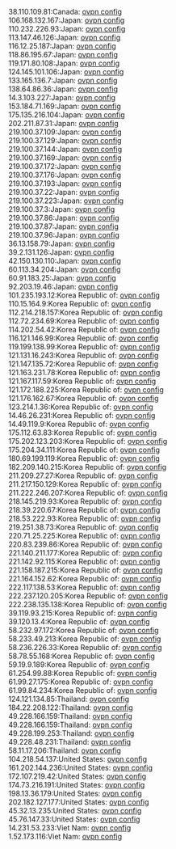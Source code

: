 38.110.109.81:Canada: [ovpn config](vpn/38_110_109_81.ovpn)  
106.168.132.167:Japan: [ovpn config](vpn/106_168_132_167.ovpn)  
110.232.226.93:Japan: [ovpn config](vpn/110_232_226_93.ovpn)  
113.147.46.126:Japan: [ovpn config](vpn/113_147_46_126.ovpn)  
116.12.25.187:Japan: [ovpn config](vpn/116_12_25_187.ovpn)  
118.86.195.67:Japan: [ovpn config](vpn/118_86_195_67.ovpn)  
119.171.80.108:Japan: [ovpn config](vpn/119_171_80_108.ovpn)  
124.145.101.106:Japan: [ovpn config](vpn/124_145_101_106.ovpn)  
133.165.136.7:Japan: [ovpn config](vpn/133_165_136_7.ovpn)  
138.64.86.36:Japan: [ovpn config](vpn/138_64_86_36.ovpn)  
14.3.103.227:Japan: [ovpn config](vpn/14_3_103_227.ovpn)  
153.184.71.169:Japan: [ovpn config](vpn/153_184_71_169.ovpn)  
175.135.216.104:Japan: [ovpn config](vpn/175_135_216_104.ovpn)  
202.211.87.31:Japan: [ovpn config](vpn/202_211_87_31.ovpn)  
219.100.37.109:Japan: [ovpn config](vpn/219_100_37_109.ovpn)  
219.100.37.129:Japan: [ovpn config](vpn/219_100_37_129.ovpn)  
219.100.37.144:Japan: [ovpn config](vpn/219_100_37_144.ovpn)  
219.100.37.169:Japan: [ovpn config](vpn/219_100_37_169.ovpn)  
219.100.37.172:Japan: [ovpn config](vpn/219_100_37_172.ovpn)  
219.100.37.176:Japan: [ovpn config](vpn/219_100_37_176.ovpn)  
219.100.37.193:Japan: [ovpn config](vpn/219_100_37_193.ovpn)  
219.100.37.22:Japan: [ovpn config](vpn/219_100_37_22.ovpn)  
219.100.37.223:Japan: [ovpn config](vpn/219_100_37_223.ovpn)  
219.100.37.3:Japan: [ovpn config](vpn/219_100_37_3.ovpn)  
219.100.37.86:Japan: [ovpn config](vpn/219_100_37_86.ovpn)  
219.100.37.87:Japan: [ovpn config](vpn/219_100_37_87.ovpn)  
219.100.37.96:Japan: [ovpn config](vpn/219_100_37_96.ovpn)  
36.13.158.79:Japan: [ovpn config](vpn/36_13_158_79.ovpn)  
39.2.131.126:Japan: [ovpn config](vpn/39_2_131_126.ovpn)  
42.150.130.110:Japan: [ovpn config](vpn/42_150_130_110.ovpn)  
60.113.34.204:Japan: [ovpn config](vpn/60_113_34_204.ovpn)  
60.91.183.25:Japan: [ovpn config](vpn/60_91_183_25.ovpn)  
92.203.19.46:Japan: [ovpn config](vpn/92_203_19_46.ovpn)  
101.235.193.12:Korea Republic of: [ovpn config](vpn/101_235_193_12.ovpn)  
110.15.164.9:Korea Republic of: [ovpn config](vpn/110_15_164_9.ovpn)  
112.214.218.157:Korea Republic of: [ovpn config](vpn/112_214_218_157.ovpn)  
112.72.234.69:Korea Republic of: [ovpn config](vpn/112_72_234_69.ovpn)  
114.202.54.42:Korea Republic of: [ovpn config](vpn/114_202_54_42.ovpn)  
116.121.146.99:Korea Republic of: [ovpn config](vpn/116_121_146_99.ovpn)  
119.199.138.99:Korea Republic of: [ovpn config](vpn/119_199_138_99.ovpn)  
121.131.16.243:Korea Republic of: [ovpn config](vpn/121_131_16_243.ovpn)  
121.147.135.72:Korea Republic of: [ovpn config](vpn/121_147_135_72.ovpn)  
121.163.231.78:Korea Republic of: [ovpn config](vpn/121_163_231_78.ovpn)  
121.167.117.59:Korea Republic of: [ovpn config](vpn/121_167_117_59.ovpn)  
121.172.188.225:Korea Republic of: [ovpn config](vpn/121_172_188_225.ovpn)  
121.176.162.67:Korea Republic of: [ovpn config](vpn/121_176_162_67.ovpn)  
123.214.1.36:Korea Republic of: [ovpn config](vpn/123_214_1_36.ovpn)  
14.46.26.231:Korea Republic of: [ovpn config](vpn/14_46_26_231.ovpn)  
14.49.119.9:Korea Republic of: [ovpn config](vpn/14_49_119_9.ovpn)  
175.112.63.83:Korea Republic of: [ovpn config](vpn/175_112_63_83.ovpn)  
175.202.123.203:Korea Republic of: [ovpn config](vpn/175_202_123_203.ovpn)  
175.204.34.111:Korea Republic of: [ovpn config](vpn/175_204_34_111.ovpn)  
180.69.199.119:Korea Republic of: [ovpn config](vpn/180_69_199_119.ovpn)  
182.209.140.215:Korea Republic of: [ovpn config](vpn/182_209_140_215.ovpn)  
211.209.27.27:Korea Republic of: [ovpn config](vpn/211_209_27_27.ovpn)  
211.217.150.129:Korea Republic of: [ovpn config](vpn/211_217_150_129.ovpn)  
211.222.246.207:Korea Republic of: [ovpn config](vpn/211_222_246_207.ovpn)  
218.145.219.93:Korea Republic of: [ovpn config](vpn/218_145_219_93.ovpn)  
218.39.220.67:Korea Republic of: [ovpn config](vpn/218_39_220_67.ovpn)  
218.53.222.93:Korea Republic of: [ovpn config](vpn/218_53_222_93.ovpn)  
219.251.38.73:Korea Republic of: [ovpn config](vpn/219_251_38_73.ovpn)  
220.71.25.225:Korea Republic of: [ovpn config](vpn/220_71_25_225.ovpn)  
220.83.239.86:Korea Republic of: [ovpn config](vpn/220_83_239_86.ovpn)  
221.140.211.177:Korea Republic of: [ovpn config](vpn/221_140_211_177.ovpn)  
221.142.92.115:Korea Republic of: [ovpn config](vpn/221_142_92_115.ovpn)  
221.158.187.215:Korea Republic of: [ovpn config](vpn/221_158_187_215.ovpn)  
221.164.152.62:Korea Republic of: [ovpn config](vpn/221_164_152_62.ovpn)  
222.117.138.53:Korea Republic of: [ovpn config](vpn/222_117_138_53.ovpn)  
222.237.120.205:Korea Republic of: [ovpn config](vpn/222_237_120_205.ovpn)  
222.238.135.138:Korea Republic of: [ovpn config](vpn/222_238_135_138.ovpn)  
39.119.93.215:Korea Republic of: [ovpn config](vpn/39_119_93_215.ovpn)  
39.120.13.4:Korea Republic of: [ovpn config](vpn/39_120_13_4.ovpn)  
58.232.97.172:Korea Republic of: [ovpn config](vpn/58_232_97_172.ovpn)  
58.233.49.213:Korea Republic of: [ovpn config](vpn/58_233_49_213.ovpn)  
58.236.226.33:Korea Republic of: [ovpn config](vpn/58_236_226_33.ovpn)  
58.78.55.168:Korea Republic of: [ovpn config](vpn/58_78_55_168.ovpn)  
59.19.9.189:Korea Republic of: [ovpn config](vpn/59_19_9_189.ovpn)  
61.254.99.88:Korea Republic of: [ovpn config](vpn/61_254_99_88.ovpn)  
61.99.27.175:Korea Republic of: [ovpn config](vpn/61_99_27_175.ovpn)  
61.99.84.234:Korea Republic of: [ovpn config](vpn/61_99_84_234.ovpn)  
124.121.134.85:Thailand: [ovpn config](vpn/124_121_134_85.ovpn)  
184.22.208.122:Thailand: [ovpn config](vpn/184_22_208_122.ovpn)  
49.228.166.159:Thailand: [ovpn config](vpn/49_228_166_159.ovpn)  
49.228.166.159:Thailand: [ovpn config](vpn/49_228_166_159.ovpn)  
49.228.199.253:Thailand: [ovpn config](vpn/49_228_199_253.ovpn)  
49.228.48.231:Thailand: [ovpn config](vpn/49_228_48_231.ovpn)  
58.11.17.206:Thailand: [ovpn config](vpn/58_11_17_206.ovpn)  
104.218.54.137:United States: [ovpn config](vpn/104_218_54_137.ovpn)  
161.202.144.236:United States: [ovpn config](vpn/161_202_144_236.ovpn)  
172.107.219.42:United States: [ovpn config](vpn/172_107_219_42.ovpn)  
174.73.216.191:United States: [ovpn config](vpn/174_73_216_191.ovpn)  
198.13.36.179:United States: [ovpn config](vpn/198_13_36_179.ovpn)  
202.182.127.177:United States: [ovpn config](vpn/202_182_127_177.ovpn)  
45.32.13.235:United States: [ovpn config](vpn/45_32_13_235.ovpn)  
45.76.147.33:United States: [ovpn config](vpn/45_76_147_33.ovpn)  
14.231.53.233:Viet Nam: [ovpn config](vpn/14_231_53_233.ovpn)  
1.52.173.116:Viet Nam: [ovpn config](vpn/1_52_173_116.ovpn)  
